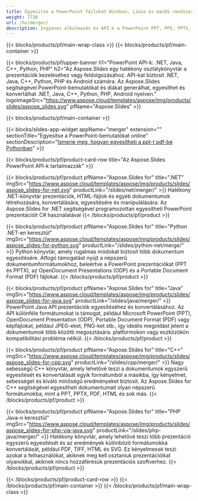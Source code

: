 ```yaml
---
title: Egyesítse a PowerPoint fájlokat Windows, Linux és macOS rendszeren
weight: 7730
url: /hu/merger/
description: Ingyenes alkalmazás és API-k a PowerPoint PPT, PPS, PPTX, PDF, POTX, PPSX, PPTM, PPSM, POTM, ODP és OTP kombinálásához
---
```


{{< blocks/products/pf/main-wrap-class >}}
{{< blocks/products/pf/main-container >}}

{{< blocks/products/pf/upper-banner h1="PowerPoint API-k: .NET, Java, C++, Python, PHP" h2="Az Aspose.Slides egy hatékony osztálykönyvtár a prezentációk kezeléséhez vagy feldolgozásához. API-kat biztosít .NET, Java, C++, Python, PHP és Android számára. Az Aspose.Slides segítségével PowerPoint-bemutatókat és diákat generálhat, egyesíthet és konvertálhat .NET, Java, C++, Python, PHP, Android nyelven." logoImageSrc="https://www.aspose.cloud/templates/aspose/img/products/slides/aspose_slides.svg" pfName="Aspose.Slides" >}}


{{< blocks/products/pf/main-container >}}

{{< blocks/slides-app-widget 
    appName="merger"
    extension=""
    sectionTitle="Egyesítse a PowerPoint-bemutatókat online" 
    sectionDescription="[Ismerje meg, hogyan egyesítheti a ppt-t pdf-be Pythonban](https://products.aspose.com/slides/hu/python-net/merge/ppt-to-pdf/)" >}}

{{< blocks/products/pf/product-card-row title="Az Aspose.Slides PowerPoint API-k tartalmazzák" >}}

{{< blocks/products/pf/product pfName="Aspose.Slides for" title=".NET" imgSrc="https://www.aspose.cloud/templates/aspose/img/products/slides/aspose_slides-for-net.svg" productLink="/slides/net/merger/" >}}
Hatékony .NET-könyvtár prezentációk, HTML-fájlok és egyéb dokumentumok létrehozására, konvertálására, egyesítésére és manipulálására. Az Aspose.Slides for .NET segítségével programozottan egyesítheti PowerPoint prezentációit C# használatával
{{< /blocks/products/pf/product >}}

{{< blocks/products/pf/product pfName="Aspose.Slides for" title="Python .NET-en keresztül" imgSrc="https://www.aspose.cloud/templates/aspose/img/products/slides/aspose_slides-for-python.svg" productLink="/slides/python-net/merge/" >}}
Python könyvtár, amely rugalmas módokat biztosít több dokumentum egyesítésére. Átfogó támogatást nyújt a népszerű dokumentumformátumokhoz, beleértve a PowerPoint prezentációkat (PPT és PPTX), az OpenDocument Presentations (ODP) és a Portable Document Format (PDF) fájlokat.
{{< /blocks/products/pf/product >}}

{{< blocks/products/pf/product pfName="Aspose.Slides for" title="Java" imgSrc="https://www.aspose.cloud/templates/aspose/img/products/slides/aspose_slides-for-java.svg" productLink="/slides/java/merger/" >}}
PowerPoint Java API prezentációk egyesítéséhez és konvertálásához. Az API különféle formátumokat is támogat, például Microsoft PowerPoint (PPT), OpenDocument Presentation (ODP), Portable Document Format (PDF) vagy képfájlokat, például JPEG-eket, PNG-ket stb., így ideális megoldást jelent a dokumentumok több közötti megosztására. platformokon vagy eszközökön kompatibilitási probléma nélkül.
{{< /blocks/products/pf/product >}}

{{< blocks/products/pf/product pfName="Aspose.Slides for" title="C++" imgSrc="https://www.aspose.cloud/templates/aspose/img/products/slides/aspose_slides-for-cpp.svg" productLink="/slides/cpp/merger/" >}}
Nagy sebességű C++ könyvtár, amely lehetővé teszi a dokumentumok egyszerű egyesítését és konvertálását egyik formátumból a másikba, így kényelmet, sebességet és kiváló minőségű eredményeket biztosít. Az Aspose.Slides for C++ segítségével egyesítheti dokumentumait olyan népszerű formátumokba, mint a PPT, PPTX, PDF, HTML és sok más.
{{< /blocks/products/pf/product >}}

{{< blocks/products/pf/product pfName="Aspose.Slides for" title="PHP Java-n keresztül" imgSrc="https://www.aspose.cloud/templates/aspose/img/products/slides/aspose_slides-for-php-via-java.svg" productLink="/slides/php-java/merger/" >}}
Hatékony könyvtár, amely lehetővé teszi több prezentáció egyszerű egyesítését és az eredmények különböző formátumokká konvertálását, például PDF, TIFF, HTML és SVG. Ez kényelmessé teszi azokat a felhasználókat, akiknek meg kell osztaniuk prezentációikat olyanokkal, akiknek nincs hozzáférésük prezentációs szoftverhez.
{{< /blocks/products/pf/product >}}

{{< /blocks/products/pf/product-card-row >}}
{{< /blocks/products/pf/main-container >}}
{{< /blocks/products/pf/main-wrap-class >}}

